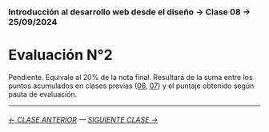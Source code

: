 ### Introducción al desarrollo web desde el diseño → Clase 08 → 25/09/2024

# Evaluación N°2

Pendiente. Equivale al 20% de la nota final. Resultará de la suma entre los puntos acumulados en clases previas ([06](https://github.com/profesorfaco/opr/tree/main/clase-06), [07](https://github.com/profesorfaco/opr/tree/main/clase-07)) y el puntaje obtenido según pauta de evaluación.

- - - - - - - - - - - - -

###### [← CLASE ANTERIOR](https://github.com/profesorfaco/opr/tree/main/clase-07) — [SIGUIENTE CLASE →](https://github.com/profesorfaco/opr/tree/main/clase-09)
